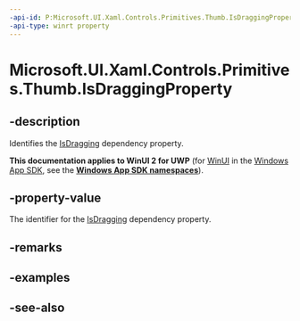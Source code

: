 ```yaml
---
-api-id: P:Microsoft.UI.Xaml.Controls.Primitives.Thumb.IsDraggingProperty
-api-type: winrt property
---
```


<!-- Property syntax
public Windows.UI.Xaml.DependencyProperty IsDraggingProperty { get; }
-->

# Microsoft.UI.Xaml.Controls.Primitives.Thumb.IsDraggingProperty

## -description
Identifies the [IsDragging](thumb_isdragging.md) dependency property.

**This documentation applies to WinUI 2 for UWP** (for [WinUI](/windows/apps/winui/winui3/) in the [Windows App SDK](/windows/apps/windows-app-sdk/), see the **[Windows App SDK namespaces](/windows/windows-app-sdk/api/winrt/)**).

## -property-value
The identifier for the [IsDragging](thumb_isdragging.md) dependency property.

## -remarks

## -examples

## -see-also
